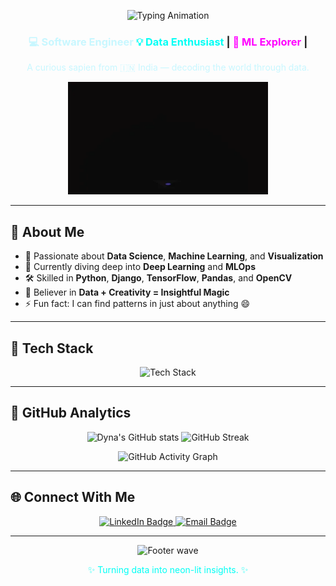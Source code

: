 <!-- ⚡ NEON READ.ME with Subtle Animation -->
<p align="center">
  <img src="https://readme-typing-svg.herokuapp.com?font=Orbitron&size=28&duration=3500&pause=1000&color=00FFF5&center=true&vCenter=true&width=600&lines=Hey+there%2C+I'm+Dyna+%E2%9A%A1;LLet's+play+around+with+some+neurons.%F0%9F%92%AB" alt="Typing Animation"/>
</p>


<h3 align="center">
    <span style="color:#c8f7ff;">💻 Software Engineer </span>
  <span style="color:#00fff5;">💡 Data Enthusiast</span> |
  <span style="color:#ff00ff;">🤖 ML Explorer</span> |
</h3>

<p align="center" style="color:#c8f7ff;">A curious sapien from 🇮🇳 India — decoding the world through data.</p>

<p align="center">
  <img src="https://github.com/DynaJoshy/DynaJoshy/blob/main/sample.gif" alt="Animated introduction" width="320" />
</p>

---

## 🌠 About Me

- 🚀 Passionate about **Data Science**, **Machine Learning**, and **Visualization**  
- 🧠 Currently diving deep into **Deep Learning** and **MLOps**  
- 🛠️ Skilled in **Python**, **Django**, **TensorFlow**, **Pandas**, and **OpenCV**  
- 🎯 Believer in **Data + Creativity = Insightful Magic**  
- ⚡ Fun fact: I can find patterns in just about anything 😄  

---

## 🌈 Tech Stack

<p align="center">
  <img src="https://skillicons.dev/icons?i=python,vuejs,django,tensorflow,pytorch,pandas,sklearn,opencv,mysql,postgresql,grafana,firebase,linux,git,prisma,neo4j,n8n&theme=dark" alt="Tech Stack" />
</p>



---

## 🧬 GitHub Analytics

<p align="center">
  <img src="https://github-readme-stats.vercel.app/api?username=DynaJoshy&show_icons=true&theme=radical&title_color=00fff5&icon_color=ff00ff&text_color=c8f7ff&bg_color=000000" alt="Dyna's GitHub stats" height="165"/>
  <img src="https://github-readme-streak-stats.herokuapp.com/?user=DynaJoshy&theme=radical&background=000000&ring=ff00ff&fire=00fff5&currStreakLabel=c8f7ff" alt="GitHub Streak" height="165"/>
</p>

<p align="center">
  <img src="https://github-readme-activity-graph.vercel.app/graph?username=DynaJoshy&bg_color=000000&color=00fff5&line=ff00ff&point=ffffff&area=true&hide_border=true" alt="GitHub Activity Graph"/>
</p>

---

## 🌐 Connect With Me

<p align="center">
  <a href="https://www.linkedin.com/in/dyna-joshy/" target="_blank">
    <img src="https://img.shields.io/badge/LinkedIn-00fff5?style=for-the-badge&logo=linkedin&logoColor=000000" alt="LinkedIn Badge"/>
  </a>
  <!-- <a href="https://dynajoshy.netlify.app/" target="_blank">
    <img src="https://img.shields.io/badge/Website-ff00ff?style=for-the-badge&logo=About.me&logoColor=000000" alt="Website Badge"/>
  </a> -->
  <a href="mailto:joshydyna@gmail.com">
    <img src="https://img.shields.io/badge/Email-c8f7ff?style=for-the-badge&logo=gmail&logoColor=000000" alt="Email Badge"/>
  </a>
</p>

---

<p align="center">
  <img src="https://capsule-render.vercel.app/api?type=wave&color=0:00fff5,100:ff00ff&height=100&section=footer" alt="Footer wave" />
</p>

<p align="center" style="color:#00fff5;">
  ✨ Turning data into neon-lit insights. ✨
</p>
